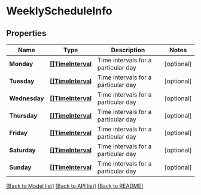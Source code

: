 # WeeklyScheduleInfo

## Properties
Name | Type | Description | Notes
------------ | ------------- | ------------- | -------------
**Monday** | [**[]TimeInterval**](TimeInterval.md) | Time intervals for a particular day | [optional] 
**Tuesday** | [**[]TimeInterval**](TimeInterval.md) | Time intervals for a particular day | [optional] 
**Wednesday** | [**[]TimeInterval**](TimeInterval.md) | Time intervals for a particular day | [optional] 
**Thursday** | [**[]TimeInterval**](TimeInterval.md) | Time intervals for a particular day | [optional] 
**Friday** | [**[]TimeInterval**](TimeInterval.md) | Time intervals for a particular day | [optional] 
**Saturday** | [**[]TimeInterval**](TimeInterval.md) | Time intervals for a particular day | [optional] 
**Sunday** | [**[]TimeInterval**](TimeInterval.md) | Time intervals for a particular day | [optional] 

[[Back to Model list]](../README.md#documentation-for-models) [[Back to API list]](../README.md#documentation-for-api-endpoints) [[Back to README]](../README.md)


